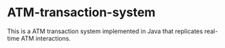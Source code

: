 # ATM-transaction-system
This is a ATM transaction system implemented in Java that replicates real-time ATM interactions.
